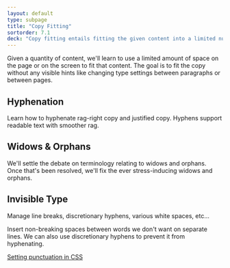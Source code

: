 ```yaml
---
layout: default
type: subpage
title: "Copy Fitting"
sortorder: 7.1
deck: "Copy fitting entails fitting the given content into a limited number of pages."
---
```


Given a quantity of content, we'll learn to use a limited amount of space on the page or on the screen to fit that content. The goal is to fit the copy without any visible hints like changing type settings between paragraphs or between pages.

## Hyphenation

Learn how to hyphenate rag-right copy and justified copy. Hyphens support readable text with smoother rag.

## Widows & Orphans 

We'll settle the debate on terminology relating to widows and orphans. Once that's been resolved, we'll fix the ever stress-inducing widows and orphans.

## Invisible Type 

Manage line breaks, discretionary hyphens, various white spaces, etc...

Insert non-breaking spaces between words we don't want on separate lines. We can also use discretionary hyphens to prevent it from hyphenating.

[Setting punctuation in CSS](https://www.smashingmagazine.com/2020/05/micro-typography-space-kern-punctuation-marks-symbols/)
